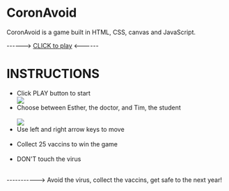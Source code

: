 # CoronAvoid

CoronAvoid is a game built in HTML, CSS, canvas and JavaScript.

------> <a href="https://thaliaberger.github.io/coronavoid/">CLICK to play</a> <------  

# INSTRUCTIONS
 <ul>
 <li>Click PLAY button to start </li>
 <img src="https://i.ibb.co/5jYxmSh/PLAY.png"> 
 <br>
 <li>Choose between Esther, the doctor, and Tim, the student</li>
 <br>
 <img src="https://i.ibb.co/q0n6ysC/Design-sem-nome-10.png">
 <br>
 <li>Use left and right arrow keys to move</li>
 <br>
 <li>Collect 25 vaccins to win the game</li>
 <br>
 <li>DON'T touch the virus</li>
 </ul>
 <br>
-----------> Avoid the virus, collect the vaccins, get safe to the next year!
